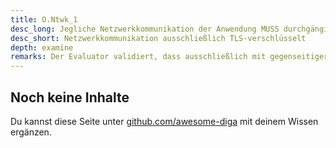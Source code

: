 ```yaml
---
title: O.Ntwk_1
desc_long: Jegliche Netzwerkkommunikation der Anwendung MUSS durchgängig mit gegenseitiger Authentisierung verschlüsselt (zum Beispiel mittels mTLS) werden.
desc_short: Netzwerkkommunikation ausschließlich TLS-verschlüsselt
depth: examine
remarks: Der Evaluator validiert, dass ausschließlich mit gegenseitiger Authentisierung verschlüsselte Kommunikation zwischen der Anwendung und anderen Komponenten möglich ist.
---
```


## Noch keine Inhalte

Du kannst diese Seite unter [github.com/awesome-diga](https://github.com/awesome-diga/tr-faq) mit deinem Wissen ergänzen.
